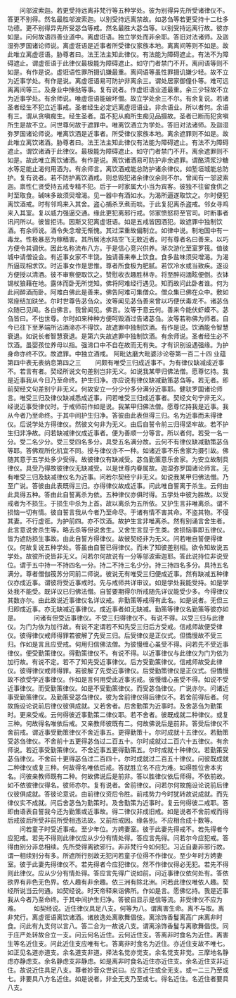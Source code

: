 <!-- { "loadSidebar": true } -->
　　问邬波索迦。若更受持远离非梵行等五种学处。彼为别得异先所受诸律仪不。答更不别得。然名最胜邬波索迦。以别受持远离禁故。如苾刍等若更受持十二杜多功德。更不别得异先所受苾刍等戒。然名最胜大苾刍等。以别受持远离行故。彼亦如是。问何故语四善业道中。离虚诳语。独立学处而非余耶。答旧对法诸师。及迦湿弥罗国诸论师说。离虚诳语是近事者所受律仪家族本地。离离间等则不如是。故此唯立离虚诳语。胁尊者曰。法王法主知此律仪。有法能为障碍遮止。有法不为障碍遮止。谓虚诳语于此律仪最极能为障碍遮止。如守门者禁门不开。离间语等则不如是。有作是说。虚诳语性罪所摄讥嫌最重。离间语等虽性罪摄讥嫌少轻。故不立为近事学处。有作是说。离虚诳语易可防护非离余三。谓处居家御僮仆等。难可远离离间等三。及身业中捶挞等事。复有说者。作虚诳语业道最重。余三少轻故不立为近事学处。有余师说。唯虚诳语能破坏僧。故立学处余三不尔。有余复说。若诸圣者经生不犯立近事戒。圣者经生必定远离虚诳语业。非余语业。所以者何。余语有三。谓从贪嗔痴生。经生圣者。虽不犯从痴所生痴见品摄故。圣者已断而犯贪嗔所生是故不立。问世尊何故于遮罪中。唯离饮酒立为学处。答旧对法诸师。及迦湿弥罗国诸论师说。唯离饮酒是近事者。所受律仪家族本地。离余遮罪则不如是。故此唯立离饮诸酒。胁尊者曰。法王法主知此律仪有法能为障碍遮止。有法不为障碍遮止。谓饮诸酒于此律仪。最极能为障碍遮止。如守门者禁门不开。离余遮罪则不如是。故此唯立离饮诸酒。有作是说。离饮诸酒易可防护非余遮罪。谓酪清浆沙糖水等足能止渴何用酒为。有余师言。离饮酒戒能总防护诸余律仪。如堑垣城能总防护。复有说者。若不防护离饮酒戒。则总毁犯诸余律仪余则不尔。曾闻有一邬波索迦。禀性仁贤受持五戒专精不犯。后于一时家属大小当为宾客。彼独不往留食供之时至取食。碱味多故须臾增渴。见一器中有酒如水。为渴所逼遂取饮之。尔时便犯离饮酒戒。时有邻鸡来入其舍。盗心捕杀烹煮而啖。于此复犯离杀盗戒。邻女寻鸡来入其室。复以威力强逼交通。缘此更犯离邪行戒。邻家愤怒将至官司。时断事者讯问所以。彼皆拒讳。因斯又犯离虚诳语。如是五戒皆因酒犯。故遮罪中独制饮酒。有余师说。酒令失念增无惭愧。其过深重故偏制立。如律中说。制地国中有一毒龙。性极暴恶为稼穑害。其所居池水陆空飞无敢近者。时有尊者名曰善来。以巧方便令其调伏。因此名称流布八方。于是信心竞兴供养。渐次游化至室罗筏。值彼城中请僧设会。有近事女家不丰饶。独请善来奉上饮食。食多盐味须臾增渴。为渴所逼现相求饮。时近事女作是思惟。尊者所食极为肥腻。若饮冷水或当致疾。遂设方便授以清酒。彼不审察便取饮之。赞慰收衣趣胜林寺。将至醉闷湎眩便倒。衣钵锡杖狼藉在地。露体而卧无所觉知。佛将阿难经行遇见。知而故问此卧者谁。何为此间醉酒而卧。阿难白佛此是善来。佛告阿难可集僧众。僧众集已佛在众中。敷如常座结加趺坐。尔时世尊告苾刍众。汝等闻见苾刍善来曾以巧便伏毒龙不。诸苾刍众随已见闻。各白佛言。我曾闻见。佛言。汝等于意云何。善来今能伏虾蟆不。苾刍皆曰。不也世尊。尔时如来种种方便呵毁酒过告诸苾刍。汝等若称佛为师者。自今已往下至茅端所沾酒渧亦不得饮。故遮罪中独制饮酒。有作是说。饮酒能令智慧衰退。如说长者智慧衰退。是第六失故遮罪中独制饮酒。有余师说。圣者经生必不饮酒。虽婴孩位养母以指。强渧口中不自在故而无有失。才有识别设遇强缘。为护身命亦终不饮。故遮罪。中独立酒戒。
阿毗达磨大毗婆沙论卷第一百二十四
业蕴第四中表无表纳息第四之三
　　问颇有唯受三归成近事不。为有律仪缺减成近事不。若言有者。契经所说文句差别岂非无义。如说我某甲归佛法僧。愿尊忆持。我是近事我从今日乃至命终。护生归净。亦应说有律仪缺减勤策苾刍等。若无者。即前契经文句差别宁非无义。何故安立一分少分多分满分近事耶。健驮罗国诸论师言。唯受三归及律仪缺减悉成近事。问若唯受三归成近事者。契经文句宁非无义。经说近事受律仪时。于戒师前作如是说。我某甲归佛法僧。愿尊忆持我是近事。我从今者乃至命终。于其中间护生归净。答彼由此表但得三归。名为近事而未得律仪。后说学处方得律仪。然彼文句非为无义。由后自誓令前三归得坚牢故。若不护生归非净故。问若缺减律仪成近事者。便为善顺一分等言。所以者何。若受一名一分。受二名少分。受三受四名多分。具受五名满分故。云何不有律仪缺减勤策苾刍等耶。答佛观所化机宜不同。授与律仪亦不一种。如诸近事不乐舍家为摄引故。佛随其意于五学处多少受得。故彼律仪有缺减受。苾刍勤策意乐舍家。为安立故制具律仪。具受乃得故彼律仪无缺减受。以是世尊内眷属故。迦湿弥罗国诸论师言。无有唯受三归及缺减律仪名为近事。问若尔契经宁非无义。如说我某甲归佛法僧。乃至广说。答彼由此表既得三归。亦得律仪故成近事。问此唯自誓离于杀生。云何由此具得五种。答由此自誓离杀为依。五种律仪亦俱时得。五学处中彼为胜故。以受戒者为不损生。于损生中杀为上首。故以离杀为五所依。又护生言非唯离杀。谓不损恼一切有情。彼自誓言我从今者乃至命尽。于诸有情不害其命。不盗其物。不侵其妻。不行虚诳。为护前四。亦不饮酒。故护生言非唯离杀。然有别诵言舍生者。此言意说舍杀生等。略去杀等但说舍生。又舍生言显于生类。舍损恼事即五律仪。皆为遮防损生事故。由此自誓方得律仪。故彼契经非为无义。问若唯自誓便得律仪。何故复说五种学处。答虽由自誓已得律仪。而未了知彼差别相。欲令知故说五学处。故彼所说皆非无义。问若尔何故说有一分等邬波索迦耶。答此说持位非说受位。谓于五中持一不持四名一分。持二不持三名少分。持三持四名多分。具持五名满分。尊者僧伽筏苏分同前二师说。彼说无有唯受三归便成近事。然有缺减五种律仪亦成近事。谓彼将受近事戒时。先与戒师共详审议。如是学处我能受持。如是学处我不能受。既详议已归佛法僧。自誓要期得尔所戒随先详议能受少多。今得律仪其数亦尔。由此故说近事律仪名详议戒。非勤策等戒得有此名。如是说者。无但三归即成近事。亦无缺减近事律仪。成近事者如无缺减。勤策等律仪名勤策等彼亦如是。
　　问诸有但受近事律仪。不受三归得律仪不。有说不得。以受三归与此律仪。为门为依为加行故。有说不定谓若不知先受三归后方受戒。信戒师故便受律仪。彼得律仪戒师得罪若彼解了先受三归。后受律仪是正仪式。但憍慢故不受三归。作如是言且应受戒。何用归信佛法僧。为彼慢缠心虽受不得。问若先不受近事律仪。便受勤策律仪。得勤策律仪不。有说不得。以近事律仪与此律仪为门为依为加行故。有说不定。若不了知先受近事律仪。后方受勤策律仪。信戒师故受此律仪。彼得律仪戒师得罪。若彼解了先受近事律仪。后受勤策律仪是正仪式。但憍慢故不欲受学近事律仪。作如是言何用受此近事劣戒。彼慢缠心虽受不得。如说不受近事律仪。而受勤策律仪。如是不受勤策律仪。而受苾刍律仪。广说亦尔。问诸近事受勤策律仪。及勤策受苾刍律仪。彼为舍前律仪得后律仪不。若舍前得后者。何故施设论说前后律仪彼俱成就。又若舍者。后舍勤策为近事时。及舍苾刍为勤策时。更来受戒。云何得彼近事勤策二律仪耶。若不舍者。彼既成就二种律仪。或复三种。何故得名唯依后戒。又亲教师彼既有二。何故佛说后是前非。答受后律仪不舍前戒。谓近事受勤策律仪不舍近事五。更得勤策十。尔时成就十五律仪。若勤策受苾刍律仪。不舍前十五更得苾刍过二百五十。尔时成就过二百六十五律仪。有余师说。若近事受勤策律仪。不舍近事五更得勤策五。尔时成就十种律仪。若勤策受苾刍律仪。不舍前十更得苾刍过二百四十。尔时成就过二百五十律仪。问彼既成就二种律仪或复三种。何故得名唯依后戒。答就胜立名不应为难。如得胜位舍本劣名。问彼亲教师既有二种。何故佛说后是前非。答以胜律仪依后师得。不依前故。如不依彼律仪得名。彼师亦尔。复有说者。舍前律仪。问若尔何故施设论说前后律仪彼俱成就。答彼论意说。由前律仪资后令胜。前戒势力今时犹转故说成就。而先律仪实不成就。问后舍苾刍为勤策时。及舍勤策为近事时。复云何得彼二戒耶。答即由语表自誓我今还为勤策或近事故。得二律仪非成旧戒。如是说者不舍前戒而得后戒彼后所受非前所受相违法故。又前后戒因。缘各别。不应相合成十数等。
　　问若童子时受近事戒。至少年位。方娉妻室。彼于此妻先得戒不。若先得者今应犯戒。若先不得则此律仪应从少分有情处得。答应言先得。问若尔今应犯戒。答得由别分非总相续。先所受得离欲邪行。非非梵行今如何犯。习近自妻非邪行故。谓一相续别分有多。所遮所行别故无犯问若童子位得不作律仪。至少年时方娉妻室。彼于此妻先得律仪不。若先得者今应犯律仪。然不作律仪得必无犯。若先不得则此律仪。应从少分有情处得。答应言先得广说如前。问近事律仪依何处有。答依欲界有非色无色界。依人趣有非余趣。依三洲有除北洲。问若此律仪唯依人趣。契经所说当云何通。如契经说。时天帝释来诣佛所。作如是言。愿佛忆持。我是近事我从今者乃至命终。于其中间护生归净。答彼自显示是信等流。非受律仪不应为难。
　　如契经说。近住律仪具足八支。何等为八。谓离害生命。离不与取。离非梵行。离虚诳语离饮诸酒。诸放逸处离歌舞倡伎。离涂饰香鬘离高广床离非时食。问此有九支何以言八。答二合为一故说八支。谓离涂饰香鬘与离歌舞倡伎。同于庄严处转故合立一支。问云何名近住。云何近住支。答离非时食名为近住。离害生等名近住支。问此近住支应唯有七。答离非时食名为近住。亦近住支故不唯七。如正见名道亦道支。余名道支非道。择法名觉亦觉支。余名觉支非觉。三摩地名静虑亦静虑支。余名静虑支非静虑。如是离非时食名近住亦近住支。余名近住支非近住。故说近住具足八支。尊者妙音众世说曰。应言近住或全无支。或一二三乃至或七。非要具八方名近住。如是说者。非全无支乃至或七。得名近住。名近住者要具八支。
